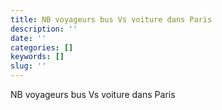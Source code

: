 ```yaml
---
title: NB voyageurs bus Vs voiture dans Paris
description: ''
date: ''
categories: []
keywords: []
slug: ''
---
```


NB voyageurs bus Vs voiture dans Paris